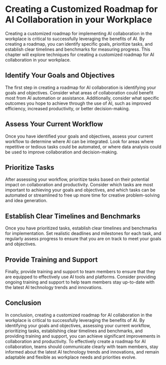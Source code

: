 Creating a Customized Roadmap for AI Collaboration in your Workplace
=======================================================================================================================================

Creating a customized roadmap for implementing AI collaboration in the workplace is critical to successfully leveraging the benefits of AI. By creating a roadmap, you can identify specific goals, prioritize tasks, and establish clear timelines and benchmarks for measuring progress. This chapter will explore techniques for creating a customized roadmap for AI collaboration in your workplace.

Identify Your Goals and Objectives
----------------------------------

The first step in creating a roadmap for AI collaboration is identifying your goals and objectives. Consider what areas of collaboration could benefit most from AI automation or assistance. Additionally, consider what specific outcomes you hope to achieve through the use of AI, such as improved efficiency, increased productivity, or better decision-making.

Assess Your Current Workflow
----------------------------

Once you have identified your goals and objectives, assess your current workflow to determine where AI can be integrated. Look for areas where repetitive or tedious tasks could be automated, or where data analysis could be used to improve collaboration and decision-making.

Prioritize Tasks
----------------

After assessing your workflow, prioritize tasks based on their potential impact on collaboration and productivity. Consider which tasks are most important to achieving your goals and objectives, and which tasks can be automated or streamlined to free up more time for creative problem-solving and idea generation.

Establish Clear Timelines and Benchmarks
----------------------------------------

Once you have prioritized tasks, establish clear timelines and benchmarks for implementation. Set realistic deadlines and milestones for each task, and regularly assess progress to ensure that you are on track to meet your goals and objectives.

Provide Training and Support
----------------------------

Finally, provide training and support to team members to ensure that they are equipped to effectively use AI tools and platforms. Consider providing ongoing training and support to help team members stay up-to-date with the latest AI technology trends and innovations.

Conclusion
----------

In conclusion, creating a customized roadmap for AI collaboration in the workplace is critical to successfully leveraging the benefits of AI. By identifying your goals and objectives, assessing your current workflow, prioritizing tasks, establishing clear timelines and benchmarks, and providing training and support, you can achieve significant improvements in collaboration and productivity. To effectively create a roadmap for AI collaboration, teams should communicate clearly with team members, stay informed about the latest AI technology trends and innovations, and remain adaptable and flexible as workplace needs and priorities evolve.
